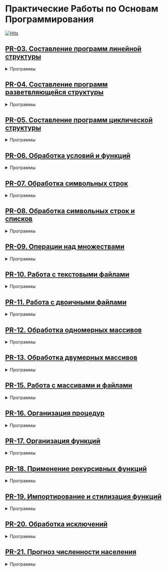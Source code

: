 # Практические Работы по Основам Программирования

[![Hits](https://hits.seeyoufarm.com/api/count/incr/badge.svg?url=https%3A%2F%2Fgithub.com%2Fzvshkin%2Fhomework&count_bg=%236FBDE5&title_bg=%23907D7D&icon=python.svg&icon_color=%236FBDE5&title=%D0%9F%D0%BE%D1%81%D0%B5%D1%82%D0%B8%D0%BB%D0%BE&edge_flat=true)](https://hits.seeyoufarm.com)

## [PR-03. Составление программ линейной структуры](./PR-03)
<details>
  <summary> Программы </summary>

  - **[ZV-01](./PR-03/ZV-01.py)**. Напишите пример условных операторов и посмотрите результат.
  - **[ZV-02](./PR-03/ZV-02.py)**. Калькулятор.
  - **[ZV-03](./PR-03/ZV-03.py)**. Логические выражения.
  - **[ZV-04](./PR-03/ZV-04.py)**. Условный оператор.
  - **[ZV-05](./PR-03/ZV-05.py)**. Практическое задание.

</details>

## [PR-04. Составление программ разветвляющейся структуры](./PR-04)
<details>
  <summary> Программы </summary>

  - **[ZV-01](./PR-04/ZV-01.py)**. Программа по алгоритмической конструкции.
  - **[ZV-02](./PR-04/ZV-02.py)**. Практическое задание.
  - **[ZV-03](./PR-04/ZV-03.py)**. Вычисление выражений.
  - **[ZV-04](./PR-04/ZV-04.py)**. Ввод данных и получение ответа.

</details>

## [PR-05. Составление программ циклической структуры](./PR-05)
<details>
  <summary> Программы </summary>

  - **[ZV-01](./PR-05/ZV-01.py)**. Программа с арифметическим выражением и условием.
  - **[ZV-02](./PR-05/ZV-02.py)**. Вывод четных чисел с помощью цикла.
  - **[ZV-03](./PR-05/ZV-03.py)**. Игра «Угадай число» с циклом и вводом данных.
  - **[ZV-04](./PR-05/ZV-04.py)**. Программа для расчета с использованием цикла.

</details>

## [PR-06. Обработка условий и функций](./PR-06)
<details>
  <summary> Программы </summary>

  - **[ZV-01](./PR-06/ZV-01.py)**. Вычисление на основе условий.
  - **[ZV-02](./PR-06/ZV-02.py)**. Вычисление функции на диапазоне.
  - **[ZV-03](./PR-06/ZV-03.py)**. Циклический вывод с условиями.
  - **[ZV-04](./PR-06/ZV-04.py)**. Циклический вывод с условием завершения.

</details>

## [PR-07. Обработка символьных строк](./PR-07)
<details>
  <summary> Программы </summary>

  - **[ZV-01](./PR-07/ZV-01.py)**. Преобразование строки в верхний регистр с заменой символов.
  - **[ZV-02](./PR-07/ZV-02.py)**. Удвоение каждого символа строки.
  - **[ZV-03](./PR-07/ZV-03.py)**. Подсчет гласных русских букв в строке.

</details>

## [PR-08. Обработка символьных строк и списков](./PR-08)
<details>
  <summary> Программы </summary>

  - **[ZV-01](./PR-08/ZV-01.py)**. Извлечение символов и срезов из строки.
  - **[ZV-02](./PR-08/ZV-02.py)**. Работа со списками: объединение и срезы.
  - **[ZV-03](./PR-08/ZV-03.py)**. Итерации по строкам и спискам, изменение типов данных.
  - **[ZV-04](./PR-08/ZV-04.py)**. Некоторые типы кортежей.
  - **[ZV-05](./PR-08/ZV-05.py)**. Работа с кортежами.

</details>

## [PR-09. Операции над множествами](./PR-09)
<details>
  <summary> Программы </summary>

  - **[ZV-01](./PR-09/ZV-01.py)**. Работа со словарем групп и студентов.
  - **[ZV-02](./PR-09/ZV-02.py)**. Операции над вложенными словарями.
  - **[ZV-03](./PR-09/ZV-03.py)**. Сумма квадратов элементов множества.
  - **[ZV-04](./PR-09/ZV-04.py)**. Сортировка множества в обратном порядке.

</details>

## [PR-10. Работа с текстовыми файлами](./PR-10)
<details>
  <summary> Программы </summary>

  - **[ZV-01](./PR-10/ZV-01.py)**. Чтение данных из файла и запись результата в файл.
  - **[ZV-02](./PR-10/ZV-02.py)**. Проверка условия и запись результата в текстовый файл.

</details>

## [PR-11. Работа с двоичными файлами](./PR-11)
<details>
  <summary> Программы </summary>

  - **[ZV-01](./PR-11/ZV-01.py)**. Чтение файла, вывод текста и его обработка.
  - **[ZV-02](./PR-11/ZV-02.py)**. Замена слова в строках файла.
  - **[ZV-03](./PR-11/ZV-03.py)**. Запись имени пользователя в файл.
  - **[ZV-04](./PR-11/ZV-04.py)**. Цикл для записи имен в файл.
  - **[ZV-05](./PR-11/ZV-05.py)**. Сохранение ответов в файл.

</details>

## [PR-12. Обработка одномерных массивов](./PR-12)
<details>
  <summary> Программы </summary>

  - **[ZV-01](./PR-12/ZV-01.py)**. Обработка массива с вычислением математических операций, запись результатов в файл.
  
</details>

## [PR-13. Обработка двумерных массивов](./PR-13)
<details>
  <summary> Программы </summary>

  - **[ZV-01](./PR-13/ZV-01.py)**. Обработка двумерной матрицы: вычисление математических операций, извлечение столбцов и строк, запись результатов в файл.

</details>

## [PR-15. Работа с массивами и файлами](./PR-14)
<details>
  <summary> Программы </summary>

  - **[ZV-01](./PR-14/ZV-01.py)**. Проверка принадлежности числа допустимому множеству с записью результата во внешний файл.
  - **[ZV-02](./PR-14/ZV-02.py)**. Вычисление математической функции с использованием условий и запись результата в файл.
  - **[ZV-03](./PR-14/ZV-03.py)**. Операции над массивом: вычисление нового массива с использованием математических функций, поиск минимального элемента и перестановка.
  - **[ZV-04](./PR-14/ZV-04.py)**. Манипуляции с массивами: добавление, удаление, вставка элементов, объединение массивов, сортировка, выборка по индексам и циклический сдвиг.

</details>

## [PR-16. Организация процедур](./PR-16)
<details>
  <summary> Программы </summary>

  - **[ZV-01](./PR-16/ZV-01.py)**. Фокусники: функции для работы со списком фокусников, добавление приставки «Great» к именам и демонстрация оригинального и изменённого списков.
  - **[ZV-02](./PR-16/ZV-02.py)**. Сэндвичи: функция для составления сэндвичей с разным количеством ингредиентов, создание пользовательского профиля и генерация информации об автомобиле с произвольными характеристиками.
  
</details>

## [PR-17. Организация функций](./PR-17)
<details>
  <summary> Программы </summary>

  - **[ZV-01](./PR-17/ZV-01.py)**. Программа для вычисления значений функции с обработкой исключительных ситуаций, используя пользовательскую функцию для вывода сообщений об ошибках.
  - **[ZV-02](./PR-17/ZV-02.py)**. Программа для вычисления суммы ряда с выводом текущего члена и суммы ряда, организованная через пользовательскую функцию.
  - **[ZV-03](./PR-17/ZV-03.py)**. Программа для работы с массивами: ввод, вывод после каждого преобразования, расчет суммы и произведения элементов, реализованные через функции пользователя.

</details>

## [PR-18. Применение рекурсивных функций](./PR-18)
<details>
  <summary> Программы </summary>

  - **[ZV-01](./PR-18/ZV-01.py)**. Удаление чисел, кратных 7, из списка с использованием функции `filter()` и анонимной функции (lambda).
  - **[ZV-02](./PR-18/ZV-02.py)**. Возведение значений списка в квадрат с помощью `map()` и lambda-функции.
  - **[ZV-03](./PR-18/ZV-03.py)**. Вычисление площади круга по заданному радиусу. Реализация с использованием стандартной и lambda-функций.
  - **[ZV-04](./PR-18/ZV-04.py)**. Вычисление объема конуса с помощью стандартной и анонимной функций.
  - **[ZV-05](./PR-18/ZV-05.py)**. Рекурсивное возведение числа в степень с базовым случаем для степени.

</details>

## [PR-19. Импортирование и стилизация функций](./PR-19)
<details>
  <summary> Программы </summary>

  - **[ZV-01](./PR-19/ZV-01.py)**. Импортирование функции из [ПР-16 (Задание 2.1)](./PR-16/ZV-02.py) различными способами.
  - **[ZV-02](./PR-19/ZV-02.py)**. Проверка стилевого оформления кода для трёх программ из [ПР-16](./PR-16/ZV-02.py).
  - **[ZV-03](./PR-19/ZV-03.py)**. Программа с двумя функциями и основной веткой программы, содержащей более 10 строк.
  - **[ZV-04](./PR-19/ZV-04.py)**. Функция, принимающая строку и возвращающая количество гласных букв в строке.

</details>

## [PR-20. Обработка исключений](./PR-20)
<details>
  <summary> Программы </summary>

  - **[ZV-01](./PR-20/ZV-01.py)**. Сложение с перехватом исключений. Программа запрашивает два числа, складывает их и перехватывает исключение `TypeError`, если одно из значений не является числом.
  - **[ZV-02](./PR-20/ZV-02.py)**. Калькулятор в цикле. Код из задания 1 заключен в цикл `while`, чтобы пользователь мог продолжать вводить числа, даже если была допущена ошибка.
  - **[ZV-03](./PR-20/ZV-03.py)**. Кошки и собаки. Программа пытается прочитать два файла с именами `cats.txt` и `dogs.txt`, выводит их содержимое, перехватывая исключение `FileNotFoundError`.
  - **[ZV-04](./PR-20/ZV-04.py)**. Ошибки без уведомления. Блок `except` из задания 3 изменен так, чтобы программа продолжала работать без уведомления пользователя о проблеме при отсутствии файла.

</details>

## [PR-21. Прогноз численности населения](./PR-21)
<details>
  <summary> Программы </summary>

  - **[ZV-01](./PR-21/ZV-01.py)**. Вычисление численности населения для заданных годов.

</details>
